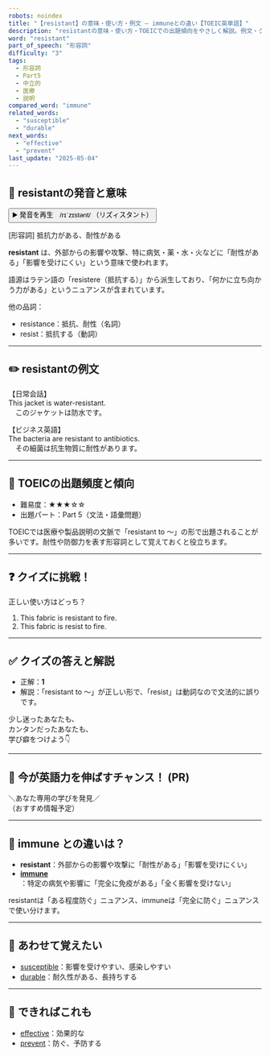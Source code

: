 ```yaml
---
robots: noindex
title: "【resistant】の意味・使い方・例文 ― immuneとの違い【TOEIC英単語】"
description: "resistantの意味・使い方・TOEICでの出題傾向をやさしく解説。例文・クイズ付きでimmuneとの違いもわかりやすく学べます。"
word: "resistant"
part_of_speech: "形容詞"
difficulty: "3"
tags:
  - 形容詞
  - Part5
  - 中立的
  - 医療
  - 説明
compared_word: "immune"
related_words:
  - "susceptible"
  - "durable"
next_words:
  - "effective"
  - "prevent"
last_update: "2025-05-04"
---
```


## 🔰 resistantの発音と意味

<button class="play-audio" onclick="playTTS('resistant')">
  <span class="play-audio-main">
    ▶️ 発音を再生　/rɪˈzɪstənt/
  </span>
  <span class="play-audio-sub">
    （リズィスタント）
  </span>
</button>

[形容詞] 抵抗力がある、耐性がある

**resistant** は、外部からの影響や攻撃、特に病気・薬・水・火などに「耐性がある」「影響を受けにくい」という意味で使われます。

語源はラテン語の「resistere（抵抗する）」から派生しており、「何かに立ち向かう力がある」というニュアンスが含まれています。

他の品詞：  
- resistance：抵抗、耐性（名詞）
- resist：抵抗する（動詞）

---

## ✏️ resistantの例文

【日常会話】  
This jacket is water-resistant.  
　このジャケットは防水です。

【ビジネス英語】  
The bacteria are resistant to antibiotics.  
　その細菌は抗生物質に耐性があります。

---

## 🎯 TOEICの出題頻度と傾向

- 難易度：★★★☆☆
- 出題パート：Part 5（文法・語彙問題）

TOEICでは医療や製品説明の文脈で「resistant to ～」の形で出題されることが多いです。耐性や防御力を表す形容詞として覚えておくと役立ちます。

---

## ❓ クイズに挑戦！

正しい使い方はどっち？

1. This fabric is resistant to fire.  
2. This fabric is resist to fire.

---

## ✅ クイズの答えと解説

- 正解：**1**
- 解説：「resistant to ～」が正しい形で、「resist」は動詞なので文法的に誤りです。

少し迷ったあなたも、  
カンタンだったあなたも、  
学び癖をつけよう👇️

---

## 🚀 今が英語力を伸ばすチャンス！ (PR)

<div class="info-center">
＼あなた専用の学びを発見／<br>  
（おすすめ情報予定）
</div>

---

## 🤔  immune との違いは？

- **resistant**：外部からの影響や攻撃に「耐性がある」「影響を受けにくい」
- **[immune](/immune)**：特定の病気や影響に「完全に免疫がある」「全く影響を受けない」

resistantは「ある程度防ぐ」ニュアンス、immuneは「完全に防ぐ」ニュアンスで使い分けます。

---

## 🧩 あわせて覚えたい

- [susceptible](/susceptible)：影響を受けやすい、感染しやすい
- [durable](/durable)：耐久性がある、長持ちする

---

## 📖 できればこれも

- [effective](/effective)：効果的な
- [prevent](/prevent)：防ぐ、予防する

<!-- cvid: aid28_bid22 -->
